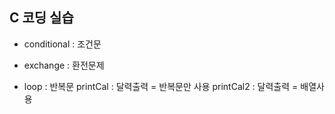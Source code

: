 ## C 코딩 실습 

* conditional : 조건문 
 
* exchange : 환전문제 
 
* loop : 반복문 
printCal : 달력출력 = 반복문만 사용 
printCal2 : 달력출력 = 배열사용 
